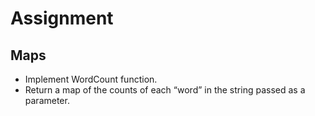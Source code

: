 # Assignment

## Maps
* Implement WordCount function. 
* Return a map of the counts of each “word” in the string passed as a parameter.


